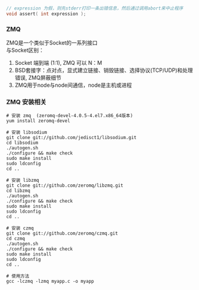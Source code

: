 ###
```C
// expression 为假，则先stderr打印一条出错信息，然后通过调用abort来中止程序
void assert( int expression );
```
### ZMQ
ZMQ是一个类似于Socket的一系列接口           
与Socket区别：              
1. Socket 端到端 (1:1), ZMQ 可以 N：M                         
2. BSD套接字：点对点，显式建立链接、销毁链接、选择协议(TCP/UDP)和处理错误, ZMQ屏蔽细节          
3. ZMQ用于node与node间通信，node是主机或进程         

### ZMQ 安装相关    

```
# 安装 zmq  (zeromq-devel-4.0.5-4.el7.x86_64版本)
yum install zeromq-devel

# 安装 libsodium
git clone git://github.com/jedisct1/libsodium.git
cd libsodium
./autogen.sh
./configure && make check
sudo make install
sudo ldconfig
cd ..

# 安装 libzmq
git clone git://github.com/zeromq/libzmq.git
cd libzmq
./autogen.sh
./configure && make check
sudo make install
sudo ldconfig
cd ..

# 安装 czmq
git clone git://github.com/zeromq/czmq.git
cd czmq
./autogen.sh
./configure && make check
sudo make install
sudo ldconfig
cd ..

# 使用方法
gcc -lczmq -lzmq myapp.c -o myapp
```
